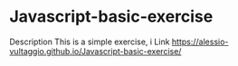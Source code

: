 # Javascript-basic-exercise
Description
This is a simple exercise, i
Link
https://alessio-vultaggio.github.io/Javascript-basic-exercise/

